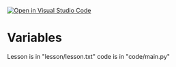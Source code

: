 [![Open in Visual Studio Code](https://classroom.github.com/assets/open-in-vscode-f059dc9a6f8d3a56e377f745f24479a46679e63a5d9fe6f495e02850cd0d8118.svg)](https://classroom.github.com/online_ide?assignment_repo_id=7417127&assignment_repo_type=AssignmentRepo)
# Variables
Lesson is in "lesson/lesson.txt"
code is in "code/main.py"

